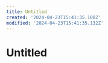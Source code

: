 ```yaml
---
title: Untitled
created: '2024-04-23T15:41:35.100Z'
modified: '2024-04-23T15:41:35.132Z'
---
```


# Untitled
